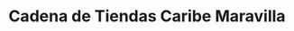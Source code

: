 ---
title: "Cadena de Tiendas Caribe Maravilla"
url: /la-habana/cadena-de-tiendas-caribe-maravilla/
shop: supermercado
---